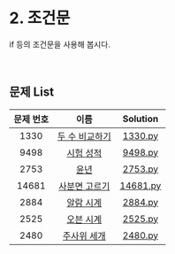 # 2. 조건문
if 등의 조건문을 사용해 봅시다.

<br>

## 문제 List
|문제 번호|이름|Solution|
|:---:|:---:|:---:|
|1330|[두 수 비교하기](https://www.acmicpc.net/problem/1330)|[1330.py](https://github.com/tjswodud/BOJ-with-python/blob/master/level%202/1330.py)|
|9498|[시험 성적](https://www.acmicpc.net/problem/9498)|[9498.py](https://github.com/tjswodud/BOJ-with-python/blob/master/level%202/9498.py)|
|2753|[윤년](https://www.acmicpc.net/problem/2753)|[2753.py](https://github.com/tjswodud/BOJ-with-python/blob/master/level%202/2753.py)|
|14681|[사분면 고르기](https://www.acmicpc.net/problem/14681)|[14681.py](https://github.com/tjswodud/BOJ-with-python/blob/master/level%202/14681.py)|
|2884|[알람 시계](https://www.acmicpc.net/problem/2884)|[2884.py](https://github.com/tjswodud/BOJ-with-python/blob/master/level%202/2884.py)|
|2525|[오븐 시계](https://www.acmicpc.net/problem/2525)|[2525.py](https://github.com/tjswodud/BOJ-with-python/blob/master/level%202/2525.py)|
|2480|[주사위 세개](https://www.acmicpc.net/problem/2480)|[2480.py](https://github.com/tjswodud/BOJ-with-python/blob/master/level%202/2480.py)|
